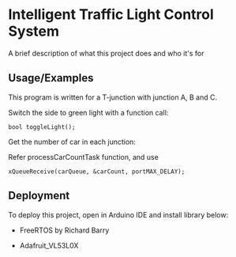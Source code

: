 
# Intelligent Traffic Light Control System

A brief description of what this project does and who it's for


## Usage/Examples

This program is written for a T-junction with junction A, B and C.


Switch the side to green light with a function call:
```
bool toggleLight();
```

Get the number of car in each junction:

Refer processCarCountTask function, and use

```
xQueueReceive(carQueue, &carCount, portMAX_DELAY);
```






## Deployment

To deploy this project, open in Arduino IDE and install library below:

* FreeRTOS by Richard Barry

* Adafruit_VL53L0X

